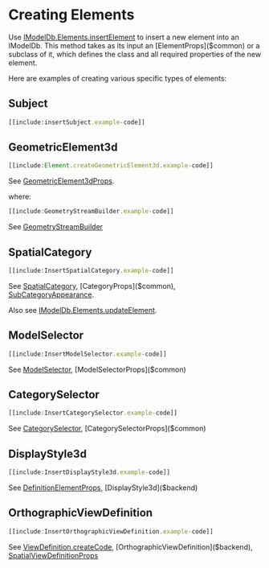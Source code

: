 # Creating Elements

Use [IModelDb.Elements.insertElement]($backend) to insert a new element into an IModelDb. This method takes as its input an [ElementProps]($common) or a subclass of it, which defines the class and all required properties of the new element.

Here are examples of creating various specific types of elements:

## Subject

```ts
[[include:insertSubject.example-code]]
```

## GeometricElement3d

``` ts
[[include:Element.createGeometricElement3d.example-code]]
```
See [GeometricElement3dProps]($common).

where:

``` ts
[[include:GeometryStreamBuilder.example-code]]
```

See [GeometryStreamBuilder]($common)

## SpatialCategory

``` ts
[[include:InsertSpatialCategory.example-code]]
```

See [SpatialCategory]($backend), [CategoryProps]($common), [SubCategoryAppearance]($common).

Also see [IModelDb.Elements.updateElement]($backend).

## ModelSelector

``` ts
[[include:InsertModelSelector.example-code]]
```

See [ModelSelector]($backend), [ModelSelectorProps]($common)

## CategorySelector

``` ts
[[include:InsertCategorySelector.example-code]]
```

See [CategorySelector]($backend), [CategorySelectorProps]($common)

## DisplayStyle3d

``` ts
[[include:InsertDisplayStyle3d.example-code]]
```

See [DefinitionElementProps]($common), [DisplayStyle3d]($backend)

## OrthographicViewDefinition

``` ts
[[include:InsertOrthographicViewDefinition.example-code]]
```

See [ViewDefinition.createCode]($backend), [OrthographicViewDefinition]($backend), [SpatialViewDefinitionProps]($common)